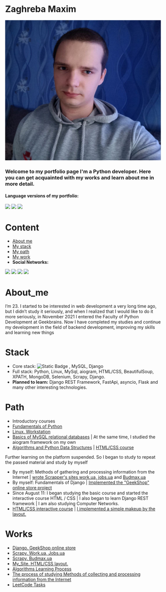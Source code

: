 # Zaghreba Maxim

<img src="https://github.com/finger-to-the-sky/My-Portfolio/blob/main/after.jpg" alt="My Photo" width=600/>

<h3>Welcome to my portfolio page I'm a Python developer. Here you can get acquainted with my works and learn about me in more detail.</h3>

<h4>Language versions of my portfolio:</h4>
<a href="https://github.com/finger-to-the-sky/resume"><img src="https://cdn-icons-png.flaticon.com/32/555/555417.png"></a>
<a href="https://github.com/finger-to-the-sky/resume/tree/Russian"><img src="https://cdn-icons-png.flaticon.com/32/555/555451.png"></a>
<a href="https://github.com/finger-to-the-sky/resume/tree/Ukrainian"><img src="https://cdn-icons-png.flaticon.com/32/206/206707.png"></a>


# Content

- [About me](#About_me)
- [My stack](#Stack)
- [My path](#Path)
- [My work](#Works)
- <b>Social Networks:</b>

<a href="https://www.linkedin.com/in/maxim-zaghreba-6636a0231/"><img src="https://cdn-icons-png.flaticon.com/32/145/145807.png"><a/>
<a href="https://t.me/ZagMakk"><img src="https://cdn-icons-png.flaticon.com/32/2111/2111646.png"><a/>
<a href="https://www.instagram.com/maksim_zaghreba/"><img src="https://cdn-icons-png.flaticon.com/32/2111/2111463.png"><a/>
<a href="https://www.facebook.com/profile.php?id=100028229644209"><img src="https://cdn-icons-png.flaticon.com/32/1384/1384053.png"><a/>


# About_me

<p>I’m 23. I started to be interested in web development a very long time ago, but I didn’t study it seriously, and when I realized that I would like to do it more seriously, in November 2021 I entered the Faculty of Python Development at Geekbrains. Now I have completed my studies and continue my development in the field of backend development, improving my skills and learning new things</p>



# Stack

- Core stack: ![Static Badge](https://img.shields.io/badge/PYTHON-blue?style=for-the-badge&logo=python&logoColor=white)
, MySQL, Django</b>
- Full stack: Python, Linux, MySql, aiogram, HTML/CSS, BeautifulSoup, XPATH, MongoDB, Selenium, Scrapy, Django.<br>
- <b>Planned to learn:</b> Django REST Framework, FastApi, asyncio, Flask and many other interesting technologies.



# Path

- Introductory courses
- <a href='https://drive.google.com/file/d/1SDKgSSX7E5KNRFqblBbqHfkghNs22re2/view'>Fundamentals of Python</a>
- <a href='https://drive.google.com/file/d/1SdMRiEV2-m3mg56VUNTKlxnXt2YNEr0O/view?usp=sharing'>Linux. Workstation</a>
- <a href="https://drive.google.com/file/d/1AVcj_mptVeTrRq2Fuzum21eMn4UXN8jz/view?usp=sharing">Basics of MySQL relational databases</a> | At the same time, I studied the aiogram framework on my own
- <a href="https://drive.google.com/file/d/1QnGBOa1SVIbzj30FfV1QlFQwkEbO5iTl/view?usp=sharing">Algorithms and Python Data Structures</a> | <a href="https://drive.google.com/file/d/1iN0CFkrW7LW8li2QCzS4CHEsNFJOZYOG/view?usp=sharing">HTML/CSS course</a>
<p>Further learning on the platform suspended. So I began to study to repeat the passed material and study by myself</p>

- By myself: Methods of gathering and processing information from the Internet | <a href="https://github.com/finger-to-the-sky/Methods_Parsing_Scraping/tree/master/Lesson_6">wrote Scrapper's sites work.ua, jobs.ua</a> and <a href="https://github.com/finger-to-the-sky/Methods_Parsing_Scraping/tree/master/Lesson_7">Budmax.ua</a>
- By myself: Fundamentals of Django | <a href="https://github.com/finger-to-the-sky/geekshop-server">Implemented the "GeekShop" online store project</a>
- Since August 11: I began studying the basic course and started the interactive course HTML / CSS | I also began to learn Django REST framework | I am also studying Computer Networks.
- <a href="">HTML/CSS interactive course</a> | <a href="https://github.com/finger-to-the-sky/My_Site">I implemented a simple makeup by the layout.</a>


# Works

- <a href="https://github.com/finger-to-the-sky/geekshop-server">Django. GeekShop online store</a>
- <a href="https://github.com/finger-to-the-sky/Methods_Parsing_Scraping/tree/master/Lesson_6">Scrapy. Work.ua, Jobs.ua</a>
- <a href="https://github.com/finger-to-the-sky/Methods_Parsing_Scraping/tree/master/Lesson_7">Scrapy. Budmax.ua</a>
- <a href="https://github.com/finger-to-the-sky/My_Site">My_Site. HTML/CSS layout.</a>
- <a href="https://github.com/finger-to-the-sky/Algorithms">Algorithms Learning Process</a>
- <a href="https://github.com/finger-to-the-sky/Methods_Parsing_Scraping">The process of studying Methods of collecting and processing information from the Internet</a>
- <a href="https://github.com/finger-to-the-sky/LeetCode">LeetCode Tasks</a>




